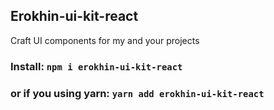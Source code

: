 ## Erokhin-ui-kit-react

Craft UI components for my and your projects

### Install: `npm i erokhin-ui-kit-react`

### or if you using yarn: `yarn add erokhin-ui-kit-react`
